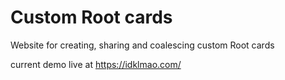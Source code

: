 # Custom Root cards

Website for creating, sharing and coalescing custom Root cards 

current demo live at https://idklmao.com/